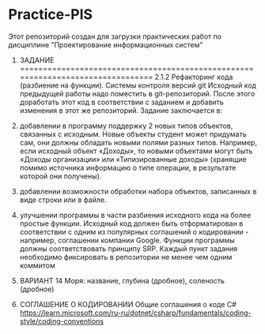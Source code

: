 # Practice-PIS
Этот репозиторий создан для загрузки практических работ по дисциплине "Проектирование информационных систем"

1. ЗАДАНИЕ ================================================================================
2.1.2 Рефакторинг кода (разбиение на функции). Системы контроля
версий git
Исходный код предыдущей работы надо поместить в git-репозиторий.
После этого доработать этот код в соответствии с заданием и добавить изменения в этот же репозиторий.
Задание заключается в:
  1. добавлении в программу поддержку 2 новых типов объектов, связанных с
исходным. Новые объекты студент может придумать сам, они должны
обладать новыми полями разных типов. Например, если исходный объект
«Доходы», то новыми объектами могут быть «Доходы организации» или
«Типизированные доходы» (хранящие помимо источника информацию о
типе операции, в результате которой они получены).
  2. добавлении возможности обработки набора объектов, записанных в виде
строки или в файле.
  3. улучшении программы в части разбиения исходного кода на более простые функции. Исходный код должен быть отформатирован в соответствии с одним из популярных соглашений о кодировании - например, соглашении компании Google. Функции программы должны соответствовать принципу SRP.
Каждый пункт задания необходимо фиксировать в репозитории не менее
чем одним коммитом

2. ВАРИАНТ 14
Моря: название, глубина (дробное), соленость (дробное)

3. СОГЛАШЕНИЕ О КОДИРОВАНИИ 
Общие соглашения о коде C#
https://learn.microsoft.com/ru-ru/dotnet/csharp/fundamentals/coding-style/coding-conventions

